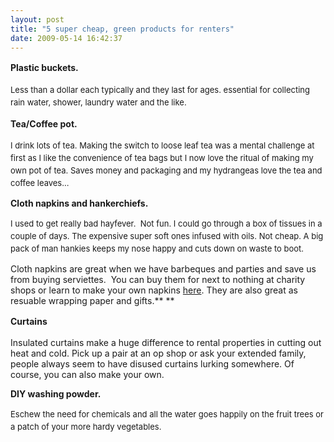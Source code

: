 ```yaml
---
layout: post
title: "5 super cheap, green products for renters"
date: 2009-05-14 16:42:37
---
```


<strong style="line-height: 1.538em;">Plastic buckets.</strong>

<span style="font-size: 13.0080003738403px; line-height: 1.538em;">Less than a dollar each typically and they last for ages. essential for collecting rain water, shower, laundry water and the like.</span>

<strong style="line-height: 1.538em;">Tea/Coffee pot.</strong>

<span style="font-size: 13.0080003738403px; line-height: 1.538em;">I drink lots of tea. Making the switch to loose leaf tea was a mental challenge at first as I like the convenience of tea bags but I now love the ritual of making my own pot of tea. Saves money and packaging and my hydrangeas love the tea and coffee leaves...</span>

**Cloth napkins and hankerchiefs.**

<span style="font-size: 13.0080003738403px; line-height: 1.538em;">I used to get really bad hayfever.  Not fun. I could go through a box of tissues in a couple of days. The expensive super soft ones infused with oils. Not cheap. A big pack of man hankies keeps my nose happy and cuts down on waste to boot.</span>

Cloth napkins are great when we have barbeques and parties and save us from buying serviettes.  You can buy them for next to nothing at charity shops or learn to make your own napkins [here][1]. They are also great as resuable wrapping paper and gifts.** **

 [1]: http://www.purlbee.com/mollys-handmade-napkins/

<strong style="line-height: 1.538em;">Curtains</strong>

Insulated curtains make a huge difference to rental properties in cutting out heat and cold. Pick up a pair at an op shop or ask your extended family, people always seem to have disused curtains lurking somewhere. Of course, you can also make your own.

**DIY washing powder.**

<span style="font-size: 13.0080003738403px; line-height: 1.538em;">Eschew the need for chemicals and all the water goes happily on the fruit trees or a patch of your more hardy vegetables. </span>